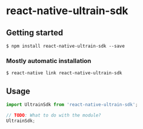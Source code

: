 # react-native-ultrain-sdk

## Getting started

`$ npm install react-native-ultrain-sdk --save`

### Mostly automatic installation

`$ react-native link react-native-ultrain-sdk`

## Usage
```javascript
import UltrainSdk from 'react-native-ultrain-sdk';

// TODO: What to do with the module?
UltrainSdk;
```

